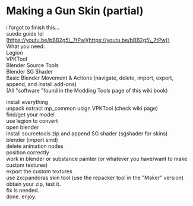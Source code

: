 # Making a Gun Skin (partial)

i forgot to finish this...\
suedo guide lel\
[https://youtu.be/bBB2g5\_7tPw](https://youtu.be/bBB2g5\_7tPw)\
\
What you need:\
Legion\
VPKTool\
Blender Source Tools\
Blender SG Shader\
Basic Blender Movement & Actions (navigate, delete, import, export, append, and install add-ons)\
(All "software "found in the Modding Tools page of this wiki book)

install everything\
unpack extract mp\_common usign VPKTool (check wiki page)\
find/get your model\
use legion to convert\
open blender\
install sourcetools zip and append SG shader (sgshader for skins)\
blender (import smd)\
delete animation nodes\
position correctly\
work in blender or substance painter (or whatever you have/want to make custom textures)\
export the custom textures\
use zxcpandoras skin tool (use the repacker tool in the "Maker" version)\
obtain your zip, test it.\
fix is needed.\
done. enjoy.
